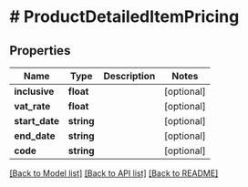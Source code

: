 # # ProductDetailedItemPricing

## Properties

Name | Type | Description | Notes
------------ | ------------- | ------------- | -------------
**inclusive** | **float** |  | [optional]
**vat_rate** | **float** |  | [optional]
**start_date** | **string** |  | [optional]
**end_date** | **string** |  | [optional]
**code** | **string** |  | [optional]

[[Back to Model list]](../../README.md#models) [[Back to API list]](../../README.md#endpoints) [[Back to README]](../../README.md)
